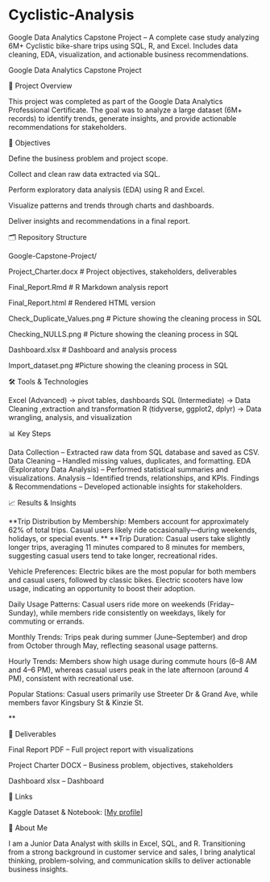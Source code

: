 # Cyclistic-Analysis
Google Data Analytics Capstone Project – A complete case study analyzing 6M+ Cyclistic bike-share trips using SQL, R, and Excel. Includes data cleaning, EDA, visualization, and actionable business recommendations.

Google Data Analytics Capstone Project

📌 Project Overview

This project was completed as part of the Google Data Analytics Professional Certificate. The goal was to analyze a large dataset (6M+ records) to identify trends, generate insights, and provide actionable recommendations for stakeholders.

🎯 Objectives

Define the business problem and project scope.

Collect and clean raw data extracted via SQL.

Perform exploratory data analysis (EDA) using R and Excel.

Visualize patterns and trends through charts and dashboards.

Deliver insights and recommendations in a final report.

🗂️ Repository Structure

Google-Capstone-Project/

Project_Charter.docx # Project objectives, stakeholders, deliverables

Final_Report.Rmd # R Markdown analysis report

Final_Report.html # Rendered HTML version

Check_Duplicate_Values.png # Picture showing the cleaning process in SQL

Checking_NULLS.png # Picture showing the cleaning process in SQL

Dashboard.xlsx # Dashboard and analysis process

Import_dataset.png #Picture showing the cleaning process in SQL

🛠️ Tools & Technologies

Excel (Advanced) → pivot tables, dashboards SQL (Intermediate) → Data Cleaning ,extraction and transformation R (tidyverse, ggplot2, dplyr) → Data wrangling, analysis, and visualization

📊 Key Steps

Data Collection – Extracted raw data from SQL database and saved as CSV. Data Cleaning – Handled missing values, duplicates, and formatting. EDA (Exploratory Data Analysis) – Performed statistical summaries and visualizations. Analysis – Identified trends, relationships, and KPIs. Findings & Recommendations – Developed actionable insights for stakeholders.

📈 Results & Insights

**Trip Distribution by Membership: Members account for approximately 62% of total trips. Casual users likely ride occasionally—during weekends, holidays, or special events. ** **Trip Duration: Casual users take slightly longer trips, averaging 11 minutes compared to 8 minutes for members, suggesting casual users tend to take longer, recreational rides.

Vehicle Preferences: Electric bikes are the most popular for both members and casual users, followed by classic bikes. Electric scooters have low usage, indicating an opportunity to boost their adoption.

Daily Usage Patterns: Casual users ride more on weekends (Friday–Sunday), while members ride consistently on weekdays, likely for commuting or errands.

Monthly Trends: Trips peak during summer (June–September) and drop from October through May, reflecting seasonal usage patterns.

Hourly Trends: Members show high usage during commute hours (6–8 AM and 4–6 PM), whereas casual users peak in the late afternoon (around 4 PM), consistent with recreational use.

Popular Stations: Casual users primarily use Streeter Dr & Grand Ave, while members favor Kingsbury St & Kinzie St.

**

📑 Deliverables

Final Report PDF – Full project report with visualizations

Project Charter DOCX – Business problem, objectives, stakeholders

Dashboard xlsx – Dashboard

🔗 Links

Kaggle Dataset & Notebook: [[My profile](https://www.kaggle.com/momenadelk)]

🙋 About Me

I am a Junior Data Analyst with skills in Excel, SQL, and R. Transitioning from a strong background in customer service and sales, I bring analytical thinking, problem-solving, and communication skills to deliver actionable business insights.

